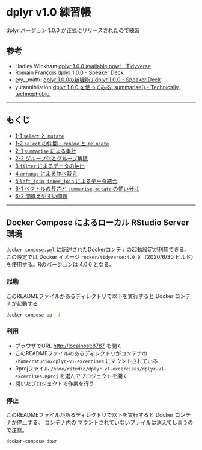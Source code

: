 dplyr v1.0 練習帳
==========

dplyr バージョン 1.0.0 が正式にリリースされたので練習

## 参考

- Hadley Wickham [dplyr 1.0.0 available now! - Tidyverse](https://www.tidyverse.org/blog/2020/06/dplyr-1-0-0/)
- Romain François [dplyr 1.0.0 - Speaker Deck](https://speakerdeck.com/romainfrancois/dplyr-1-dot-0-0)
- @y__mattu [dplyr 1.0.0の新機能 / dplyr 1.0.0 - Speaker Deck](https://speakerdeck.com/y__mattu/dplyr-1-dot-0-0)
- yutannihilation [dplyr 1.0.0 を使ってみる: summarise() - Technically, technophobic.](https://notchained.hatenablog.com/entry/2020/06/28/134109)

---

## もくじ

- [1-1 `select` と `mutate`](01-1.md)
- [1-2 `select` の仲間 - `rename` と `relocate`](01-2.md)
- [2-1 `summarise` による集計](02-1.md)
- [2-2 グループ化とグループ解除](02-2.md)
- [3 `filter` によるデータの抽出](03.md)
- [4 `arrange` による並べ替え](04.md)
- [5 `left_join`, `inner_join` によるデータ結合](05.md)
- [6-1 ベクトルの長さと `summarise`, `mutate` の使い分け](06-1.md)
- [6-2 間違えやすい問題](06-2.md)

---

## Docker Compose によるローカル RStudio Server 環境

[`docker-compose.yml`](docker-compose.yml) に記述されたDockerコンテナの起動設定が利用できる。
この設定では Docker イメージ `rocker/tidyverse:4.0.0` （2020/6/30 ビルド）を使用する。Rのバージョンは 4.0.0 となる。

### 起動

このREADMEファイルがあるディレクトリで以下を実行すると Docker コンテナが起動する

```sh
docker-compose up -d
```

### 利用

- ブラウザでURL <http://localhost:8787> を開く
- このREADMEファイルのあるディレクトリがコンテナの `/home/rstudio/dplyr-v1-excercises` にマウントされている
- Rprojファイル `/home/rstudio/dplyr-v1-excercises/dplyr-v1-excercises.Rproj` を選んでプロジェクトを開く
- 開いたプロジェクトで作業を行う

### 停止

このREADMEファイルがあるディレクトリで以下を実行すると Docker コンテナが停止する。
コンテナ内の マウントされていないファイルは消えてしまうので注意。

```sh
docker-compose down
```
